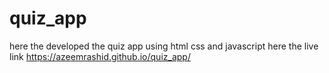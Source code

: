 # quiz_app
here the developed the quiz app using html css and javascript
here the live link  https://azeemrashid.github.io/quiz_app/
